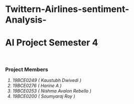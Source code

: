 # Twittern-Airlines-sentiment-Analysis-
<H1>AI Project Semester 4</H1>
<br>
<H3> Project Members </H3>

<em>
<ol>
<li>19BCE0249 ( Kaustubh Dwivedi )</li>

<li>19BCE0276 ( Harine A )</li>

<li>19BCE0253 ( Nishma Avalon Rebello )</li>

<li>19BCE0200 ( Soumyaraj Roy )</li>
</ol>
<em>
